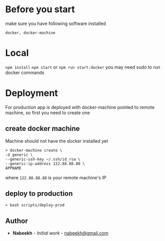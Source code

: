 # Before you start

make sure you have following software installed

```
docker, docker-machine
```

# Local
```npm install```
```npm start``` or ```npm run start:docker```
  you may need sudo to run docker commands

# Deployment

For production app is deployed with docker-machine pointed to remote machine, so
first you need to create one

## create docker machine

Machine should not have the docker installed yet

```
> docker-machine create \
-d generic \
--generic-ssh-key ~/.ssh/id_rsa \
--generic-ip-address 122.88.88.88 \
APPNAME
```

where `122.88.88.88` is your remote machine's IP

## deploy to production

```
> bash scripts/deploy-prod
```

## Author

* **Nabeekh** - *Initial work* - nabeekh@gmail.com
